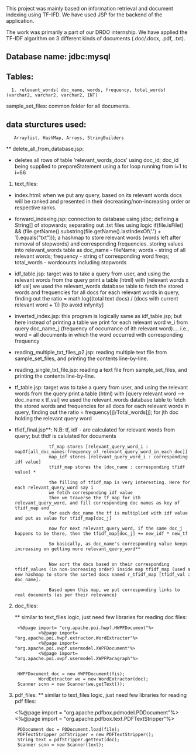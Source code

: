 This project was mainly based on information retrieval and document indexing using TF-IFD. We have used JSP for the backend of the application.

The work was primarily a part of our DRDO internship. We have applied the TF-IDF algorithm on 3 different kinds of documents (.doc/.docx, .pdf, .txt).



## Database name: jdbc:mysql

## Tables:
      1. relevant_words( doc_name, words, frequency, total_words) (varchar2, varchar2, varchar2, INT)
sample_set_files: common folder for all documents.

## data sturctures used:
       Arraylist, HashMap, Arrays, StringBuilders


** delete_all_from_database.jsp:
- deletes all rows of table 'relevant_words_docs' using doc_id; doc_id being supplied to prepareStatement using a for loop running from i=1 to i=66



1. text_files:

- index.html: when we put any query, based on its relevant words docs will be ranked and presented in their decreasing/non-increasing order or respective ranks.

- forward_indexing.jsp: connection to database using jdbc; 
                        defining a String[] of stopwards; 
                        separating out .txt files using logic 
	                           if(file.isFile() && (file.getName().substring(file.getName().lastIndexOf('.') + 1).equals("txt")));
                        a hashmap to store relevant words (words left after removal of stopwords) and corresponding frequencies.
                        storing values into relevant_words table as
                                   doc_name - fileName; words - string of all relevant words; frequency - string of corresponding word freqs; total_words - wordcounts including stopwords

- idf_table.jsp:   target was to take a query from user, and using the relevant words from the query print a table (html) with [relevant words x  idf val]
                   we used the relevant_words database table to fetch the stored words and frequencies for all docs
                   for each relevant words in query, 
                      finding out the ratio = math.log((total text docs) / (docs with current relevant word + 1)) [to avoid infynity]


- inverted_index.jsp: this program is logically same as idf_table.jsp; but here instead of printing a table we print for each relevant word w_i from query
                       doc_name_j (frequency of occurrance of ith relevant word).... 
                       i.e., word = all documents in which the word occurred with corresponding frequency


- reading_multiple_txt_files_p2.jsp: reading multiple text file from sample_set_files, and printing the contents line-by-line.


- reading_single_txt_file.jsp: reading a text file from sample_set_files, and printing the contents line-by-line.


- tf_table.jsp: target was to take a query from user, and using the relevant words from the query print a table (html) with [query relevant word --> doc_name x tf_val]
                   we used the relevant_words database table to fetch the stored words and frequencies for all docs
                   for each relevant words in query, 
                        finding out the ratio = frequency[j]/Total_words[j]; for jth doc holding the relevant query word


- tfidf_final.jsp**:
                   N.B: tf, idf - are calculated for relevant words from query; but tfidf is calulated for documents

                   tf_map stores [relevant_query_word_i : mapOf[all_doc_names:frequency_of_relevant_query_word_in_each_doc]]
                   map_idf stores [relevant_query_word_i : corresponding idf value]
                   tfidf_map stores the [doc_name : corresponding tfidf value] *
                   
                   the filling of tfidf_map is very interesting. Here for each relevant_query_word say i
                   we fetch corresponding idf value
                   then we traverse the tf_map for ith relevant_query_word, and fill corresponding doc names as key of tfidf_map and 
                   for each doc_name the tf is multiplied with idf value and put as value for tfidf_map[doc_j]

                   now for next relevant_query_word, if the same doc_j happens to be there, then the tfidf_map[doc_j] += new_idf * new_tf

                   So basically, as doc_name's corresponding value keeps increasing on getting more relevant_query_word**


                   Now sort the docs based on their corresponding tfidf_values (in non-increasing order) inside map tfidf_map (used a new hashmap to store the sorted docs named r_tfidf_map [tfidf_val : doc_name]. 

                   Based upon this map, we put corresponding links to real documents (as per their relevance)




2. doc_files:
	
	** similar to text_files logic, just need few libraries for reading doc files:

		<%@page import= "org.apache.poi.hwpf.HWPFDocument"%>
                <%@page import= "org.apache.poi.hwpf.extractor.WordExtractor"%>
                <%@page import= "org.apache.poi.xwpf.usermodel.XWPFDocument"%>
                <%@page import= "org.apache.poi.xwpf.usermodel.XWPFParagraph"%>


		HWPFDocument doc = new HWPFDocument(fis);
            	WordExtractor we = new WordExtractor(doc);
		Scanner scnn = new Scanner(we.getText());




3. pdf_files:
	** similar to text_files logic, just need few libraries for reading pdf files:

	<%@page import = "org.apache.pdfbox.pdmodel.PDDocument"%>
        <%@page import = "org.apache.pdfbox.text.PDFTextStripper"%>

        					 
        PDDocument doc = PDDocument.load(file);
        PDFTextStripper pdfStripper = new PDFTextStripper();
        String text = pdfStripper.getText(doc);
        Scanner scnn = new Scanner(text);


